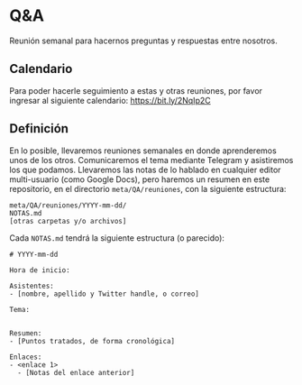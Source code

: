﻿# Q&A

Reunión semanal para hacernos preguntas y respuestas entre nosotros.

## Calendario

Para poder hacerle seguimiento a estas y otras reuniones, por favor ingresar al siguiente calendario:
https://bit.ly/2NqIp2C

## Definición

En lo posible, llevaremos reuniones semanales en donde aprenderemos
unos de los otros. Comunicaremos el tema mediante Telegram y
asistiremos los que podamos. Llevaremos las notas de lo hablado en
cualquier editor multi-usuario (como Google Docs), pero haremos un
resumen en este repositorio, en el directorio `meta/QA/reuniones`, con
la siguiente estructura:

```
meta/QA/reuniones/YYYY-mm-dd/
NOTAS.md
[otras carpetas y/o archivos]
```

Cada `NOTAS.md` tendrá la siguiente estructura (o parecido):

```
# YYYY-mm-dd

Hora de inicio:

Asistentes:
- [nombre, apellido y Twitter handle, o correo]

Tema:


Resumen:
- [Puntos tratados, de forma cronológica]

Enlaces:
- <enlace 1>
  - [Notas del enlace anterior]
```
